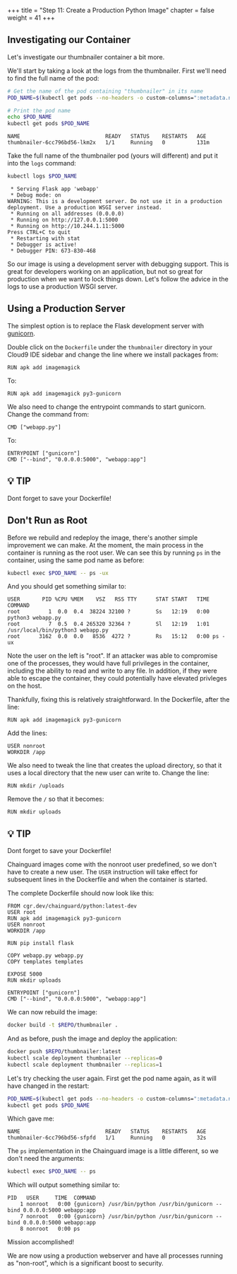 +++
title = "Step 11: Create a Production Python Image"
chapter = false
weight = 41
+++

## Investigating our Container 

Let's investigate our thumbnailer container a bit more.

We'll start by taking a look at the logs from the thumbnailer. First we'll need to find the full name of the
pod:

```bash
# Get the name of the pod containing "thumbnailer" in its name
POD_NAME=$(kubectl get pods --no-headers -o custom-columns=":metadata.name" | grep thumbnailer)

# Print the pod name
echo $POD_NAME
kubectl get pods $POD_NAME
```

```
NAME                           READY   STATUS    RESTARTS   AGE
thumbnailer-6cc796bd56-lkm2x   1/1     Running   0          131m
```

Take the full name of the thumbnailer pod (yours will different) and put it into the `logs` command:

```bash
kubectl logs $POD_NAME
```


```
 * Serving Flask app 'webapp'
 * Debug mode: on
WARNING: This is a development server. Do not use it in a production deployment. Use a production WSGI server instead.
 * Running on all addresses (0.0.0.0)
 * Running on http://127.0.0.1:5000
 * Running on http://10.244.1.11:5000
Press CTRL+C to quit
 * Restarting with stat
 * Debugger is active!
 * Debugger PIN: 673-830-468
```

So our image is using a development server with debugging support. This is great for developers
working on an application, but not so great for production when we want to lock things down. Let's
follow the advice in the logs to use a production WSGI server.

## Using a Production Server

The simplest option is to replace the Flask development server with [gunicorn](https://gunicorn.org/). 


Double click on the `Dockerfile` under the `thumbnailer` directory in your Cloud9 IDE sidebar and change the line where we install packages from:

```
RUN apk add imagemagick
```
To:
```docker
RUN apk add imagemagick py3-gunicorn 
```

We also need to change the entrypoint commands to start gunicorn. Change the command from:

```
CMD ["webapp.py"]
```
To:
```docker
ENTRYPOINT ["gunicorn"]
CMD ["--bind", "0.0.0.0:5000", "webapp:app"]
```
## **:bulb:** **TIP**
Dont forget to save your Dockerfile!

## Don't Run as Root

Before we rebuild and redeploy the image, there's another simple improvement we can
make. At the moment, the main process in the container is running as the root user. We can see this by
running `ps` in the container, using the same pod name as before:

```bash
kubectl exec $POD_NAME -- ps -ux
```

And you should get something similar to:

```
USER       PID %CPU %MEM    VSZ   RSS TTY      STAT START   TIME COMMAND
root         1  0.0  0.4  38224 32100 ?        Ss   12:19   0:00 python3 webapp.py
root         7  0.5  0.4 265320 32364 ?        Sl   12:19   1:01 /usr/local/bin/python3 webapp.py
root      3162  0.0  0.0   8536  4272 ?        Rs   15:12   0:00 ps -ux
```

Note the user on the left is "root". If an attacker was able to compromise one of the processes,
they would have full privileges in the container, including the ability to read and write to any
file. In addition, if they were able to escape the container, they could potentially have elevated
privleges on the host.

Thankfully, fixing this is relatively straightforward. In the Dockerfile, after the line:


```
RUN apk add imagemagick py3-gunicorn 
```

Add the lines:

```docker
USER nonroot
WORKDIR /app
```

We also need to tweak the line that creates the upload directory, so that it uses a local directory
that the new user can write to. Change the line:

```
RUN mkdir /uploads
```

Remove the `/` so that it becomes:

```docker
RUN mkdir uploads
```
## **:bulb:** **TIP**
Dont forget to save your Dockerfile!

Chainguard images come with the nonroot user predefined, so we don't have to create a new user. The
`USER` instruction will take effect for subsequent lines in the Dockerfile and when the container is
started. 

The complete Dockerfile should now look like this:

```
FROM cgr.dev/chainguard/python:latest-dev
USER root
RUN apk add imagemagick py3-gunicorn
USER nonroot
WORKDIR /app

RUN pip install flask

COPY webapp.py webapp.py
COPY templates templates

EXPOSE 5000
RUN mkdir uploads

ENTRYPOINT ["gunicorn"]
CMD ["--bind", "0.0.0.0:5000", "webapp:app"]
```


We can now rebuild the image:
```bash
docker build -t $REPO/thumbnailer .
```

And as before, push the image and deploy the application:


```bash
docker push $REPO/thumbnailer:latest
kubectl scale deployment thumbnailer --replicas=0
kubectl scale deployment thumbnailer --replicas=1
```

Let's try checking the user again. First get the pod name again, as it will have changed in the restart:

```bash
POD_NAME=$(kubectl get pods --no-headers -o custom-columns=":metadata.name" | grep thumbnailer)
kubectl get pods $POD_NAME
```

Which gave me:

```
NAME                           READY   STATUS    RESTARTS   AGE
thumbnailer-6cc796bd56-sfpfd   1/1     Running   0          32s
```

The `ps` implementation in the Chainguard image is a little different, so we don't need the
arguments:

```bash
kubectl exec $POD_NAME -- ps
```

Which will output something similar to:

```
PID   USER     TIME  COMMAND
    1 nonroot   0:00 {gunicorn} /usr/bin/python /usr/bin/gunicorn --bind 0.0.0.0:5000 webapp:app
    7 nonroot   0:00 {gunicorn} /usr/bin/python /usr/bin/gunicorn --bind 0.0.0.0:5000 webapp:app
    8 nonroot   0:00 ps
```

Mission accomplished! 

We are now using a production webserver and have all processes running as "non-root", which is a significant boost
to security.
